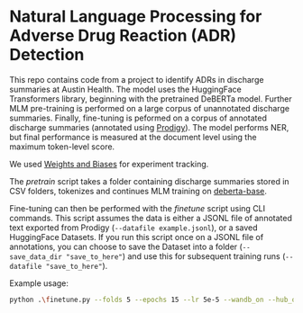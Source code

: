 # Natural Language Processing for Adverse Drug Reaction (ADR) Detection

This repo contains code from a project to identify ADRs in discharge summaries at Austin Health. The model uses the HuggingFace Transformers library, beginning with the pretrained DeBERTa model. Further MLM pre-training is performed on a large corpus of unannotated discharge summaries. Finally, fine-tuning is peformed on a corpus of annotated discharge summaries (annotated using [Prodigy](https://prodi.gy)). The model performs NER, but final performance is measured at the document level using the maximum token-level score.

We used [Weights and Biases](https://wandb.ai) for experiment tracking.

The *pretrain* script takes a folder containing discharge summaries stored in CSV folders, tokenizes and continues MLM training on [deberta-base](https://huggingface.co/microsoft/deberta-base).

Fine-tuning can then be performed with the *finetune* script using CLI commands. This script assumes the data is either a JSONL file of annotated text exported from Prodigy (`--datafile example.jsonl`), or a saved HuggingFace Datasets. If you run this script once on a JSONL file of annotations, you can choose to save the Dataset into a folder (`--save_data_dir "save_to_here"`) and use this for subsequent training runs (`--datafile "save_to_here"`).

Example usage:
```bash
python .\finetune.py --folds 5 --epochs 15 --lr 5e-5 --wandb_on --hub_off --project 'CLI Tests' --run_name cross-validation --datafile 'data'
```